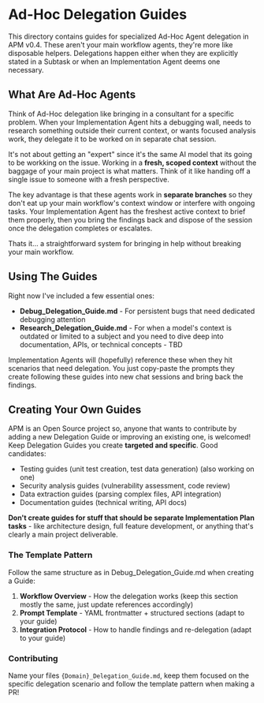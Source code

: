 # Ad-Hoc Delegation Guides
This directory contains guides for specialized Ad-Hoc Agent delegation in APM v0.4. These aren't your main workflow agents, they're more like disposable helpers. Delegations happen either when they are explicitly stated in a Subtask or when an Implementation Agent deems one necessary.

## What Are Ad-Hoc Agents
Think of Ad-Hoc delegation like bringing in a consultant for a specific problem. When your Implementation Agent hits a debugging wall, needs to research something outside their current context, or wants focused analysis work, they delegate it to be worked on in separate chat session.

It's not about getting an "expert" since it's the same AI model that its going to be workking on the issue. Working in a **fresh, scoped context** without the baggage of your main project is what matters. Think of it like handing off a single issue to someone with a fresh perspective.

The key advantage is that these agents work in **separate branches** so they don't eat up your main workflow's context window or interfere with ongoing tasks. Your Implementation Agent has the freshest active context to brief them properly, then you bring the findings back and dispose of the session once the delegation completes or escalates.

Thats it... a straightforward system for bringing in help without breaking your main workflow.

## Using The Guides
Right now I've included a few essential ones:

- **Debug_Delegation_Guide.md** - For persistent bugs that need dedicated debugging attention
- **Research_Delegation_Guide.md** - For when a model's context is outdated or limited to a subject and you need to dive deep into documentation, APIs, or technical concepts - TBD

Implementation Agents will (hopefully) reference these when they hit scenarios that need delegation. You just copy-paste the prompts they create following these guides into new chat sessions and bring back the findings.

## Creating Your Own Guides
APM is an Open Source project so, anyone that wants to contribute by adding a new Delegation Guide or improving an existing one, is welcomed!
Keep Delegation Guides you create **targeted and specific**. Good candidates:
- Testing guides (unit test creation, test data generation) (also working on one)
- Security analysis guides (vulnerability assessment, code review)
- Data extraction guides (parsing complex files, API integration)
- Documentation guides (technical writing, API docs)

**Don't create guides for stuff that should be separate Implementation Plan tasks** - like architecture design, full feature development, or anything that's clearly a main project deliverable.

### The Template Pattern
Follow the same structure as in Debug_Delegation_Guide.md when creating a Guide:
1. **Workflow Overview** - How the delegation works (keep this section mostly the same, just update references accordingly)
2. **Prompt Template** - YAML frontmatter + structured sections  (adapt to your guide)
3. **Integration Protocol** - How to handle findings and re-delegation (adapt to your guide)

### Contributing

Name your files `{Domain}_Delegation_Guide.md`, keep them focused on the specific delegation scenario and follow the template pattern when making a PR!